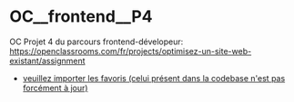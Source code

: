 # OC__frontend__P4
OC Projet 4 du parcours frontend-dévelopeur: https://openclassrooms.com/fr/projects/optimisez-un-site-web-existant/assignment

- [veuillez importer les favoris (celui présent dans la codebase n'est pas forcément à jour)](https://drive.google.com/file/d/1iWaeqWMYKpnnp4WkyciXNPLm9Jd-a0cn/view?usp=sharing)


